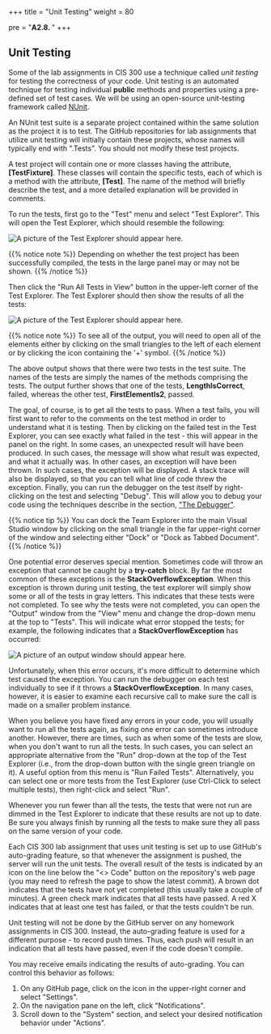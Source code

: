 +++
title = "Unit Testing"
weight = 80

pre = "<b>A2.8. </b>"
+++

## Unit Testing

Some of the lab assignments in CIS 300 use a technique called *unit testing* for testing the correctness of your code. Unit testing is an automated technique for testing individual **public** methods and properties using a pre-defined set of test cases. We will be using an open-source unit-testing framework called [NUnit](http://nunit.org/). 

An NUnit test suite is a separate project contained within the same solution as the project it is to test. The GitHub repositories for lab assignments that utilize unit testing will initially contain these projects, whose names will typically end with ".Tests". You should not modify these test projects.

A test project will contain one or more classes having the attribute, **\[TestFixture\]**. These classes will contain the specific tests, each of which is a method with the attribute, **\[Test\]**. The name of the method will briefly describe the test, and a more detailed explanation will be provided in comments.

To run the tests, first go to the
"Test" menu and select "Test Explorer". This will open the Test
Explorer, which should resemble the following:

![A picture of the Test Explorer should appear
here.](test-explorer.png)

{{% notice note %}}
Depending on whether the test project has been successfully compiled, the tests in the large panel may or may not be shown.
{{% /notice %}}

Then click the "Run All Tests in View" button in the upper-left corner of the Test Explorer. The Test Explorer should then show the results of all the tests:

![A picture of the Test Explorer should appear here.](test-explorer-results.png)

{{% notice note %}}
To see all of the output, you will need to open all of the elements either by
clicking on the small triangles to the left of each element or by clicking the icon containing the '+' symbol.
{{% /notice %}}

The above output shows that there were two tests in the test suite. The names of the tests are simply the names of the methods comprising the tests. The output further shows that one of the tests, **LengthIsCorrect**, failed, whereas the other test, **FirstElementIs2**, passed.

The goal, of course, is to get all the tests to pass. When a test
fails, you will first want to refer to the comments on the test method
in order to understand what it is testing. Then by clicking on the
failed test in the Test Explorer, you can see exactly what failed in
the test - this will appear in the panel on the right. In some cases,
an unexpected result will have been produced. In such cases, the
message will show what result was expected, and what it actually
was. In other cases, an exception will have been thrown. In such
cases, the exception will be displayed. A stack trace will also be
displayed, so that you can tell what line of code threw the
exception. Finally, you can run the debugger on the test itself by
right-clicking on the test and selecting "Debug". This will allow you
to debug your code using the techniques describe in the section, ["The
Debugger"](/appendix/vs/debugger).

{{% notice tip %}}
You can dock the Team Explorer into the main Visual Studio window by
clicking on the small triangle in the far upper-right corner of the
window and selecting either "Dock" or "Dock as Tabbed Document".
{{% /notice %}}

One potential error deserves special mention. Sometimes code will
throw an exception that cannot be caught by a **try-catch** block. By
far the most common of these exceptions is the
**StackOverflowException**. When this exception is thrown during unit
testing, the test explorer will simply show some or all of the tests
in gray letters. This indicates that these tests were not
completed. To see why the tests were not completed, you can open the
"Output" window from the "View" menu and change the drop-down menu at the top to
"Tests". This will indicate what error stopped the tests; for example,
the following indicates that a **StackOverflowException** has
occurred:

![A picture of an output window should appear here.](StackOverflowException.png)

Unfortunately, when this error occurs, it's more difficult to determine which test caused the exception. You can run the debugger on each test individually to see if it throws a **StackOverflowException**. In many cases, however, it is easier to examine each recursive call to make sure the call is made on a smaller problem instance.

When you believe you have fixed any errors in your code, you will
usually want to run all the tests again, as fixing one error can
sometimes introduce another. However, there are times, such as when
some of the tests are slow, when you don't want to run all the
tests. In such cases, you can select an appropriate alternative from
the "Run" drop-down at the top of the Test Explorer (i.e., from the
drop-down button with the single green triangle on it). A useful option from this menu is "Run Failed Tests". Alternatively, you can select one or more tests from the Test Explorer (use Ctrl-Click to select multiple tests), then right-click and select "Run".

Whenever you run fewer than all the tests, the tests that were not run
are dimmed in the Test Explorer to indicate that these results are not
up to date. Be sure you always finish by running all the tests to make sure they all pass on the same version of your code.

Each CIS 300 lab assignment that uses unit testing is set up to use GitHub's auto-grading feature, so that whenever the assignment is pushed, the server will run the unit tests. The overall result of the tests is indicated by an icon on the line below the "\<\> Code" button on the repository's web page (you may need to refresh the page to show the latest commit). A brown dot indicates that the tests have not yet completed (this usually take a couple of minutes). A green check mark indicates that all tests have passed. A red X indicates that at least one test has failed, or that the tests couldn't be run.

Unit testing will not be done by the GitHub server on any homework assignments in CIS 300. Instead, the auto-grading feature is used for a different purpose - to record push times. Thus, each push will result in an indication that all tests have passed, even if the code doesn't compile.

You may receive emails indicating the results of auto-grading. You can control this behavior as follows:

1. On any GitHub page, click on the icon in the upper-right corner and select "Settings".
2. On the navigation pane on the left, click "Notifications".
3. Scroll down to the "System" section, and select your desired notification behavior under "Actions".
